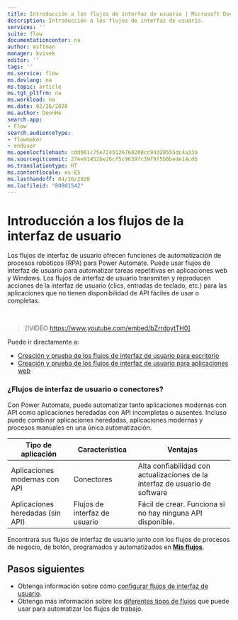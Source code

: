 ```yaml
---
title: Introducción a los flujos de interfaz de usuario | Microsoft Docs
description: Introducción a los flujos de interfaz de usuario.
services: ''
suite: flow
documentationcenter: na
author: msftman
manager: kvivek
editor: ''
tags: ''
ms.service: flow
ms.devlang: na
ms.topic: article
ms.tgt_pltfrm: na
ms.workload: na
ms.date: 02/26/2020
ms.author: DeonHe
search.app:
- Flow
search.audienceType:
- flowmaker
- enduser
ms.openlocfilehash: cdd901c75e7245126760200cc94d28555dc4a33a
ms.sourcegitcommit: 27ee91452be26cf5c96397c39f9f5b8bede14cdb
ms.translationtype: HT
ms.contentlocale: es-ES
ms.lasthandoff: 04/16/2020
ms.locfileid: "80801542"
---
```

# <a name="introduction-to-ui-flows"></a>Introducción a los flujos de la interfaz de usuario

Los flujos de interfaz de usuario ofrecen funciones de automatización de procesos robóticos (RPA) para Power Automate. Puede usar flujos de interfaz de usuario para automatizar tareas repetitivas en aplicaciones web y Windows. Los flujos de interfaz de usuario transmiten y reproducen acciones de la interfaz de usuario (clics, entradas de teclado, etc.) para las aplicaciones que no tienen disponibilidad de API fáciles de usar o completas.

<br/>

> [!VIDEO https://www.youtube.com/embed/bZrrdoytTH0]


Puede ir directamente a:

- [Creación y prueba de los flujos de interfaz de usuario para escritorio](create-desktop.md) 
- [Creación y prueba de los flujos de interfaz de usuario para aplicaciones web](create-web.md)  

### <a name="ui-flows-or-connectors"></a>¿Flujos de interfaz de usuario o conectores?

Con Power Automate, puede automatizar tanto aplicaciones modernas con API como aplicaciones heredadas con API incompletas o ausentes. Incluso puede combinar aplicaciones heredadas, aplicaciones modernas y procesos manuales en una única automatización.

| **Tipo de aplicación**      | **Característica** | **Ventajas**     |
|---------------------------|----------------------------|------------------|
| Aplicaciones modernas con API| Conectores                 | Alta confiabilidad con actualizaciones de la interfaz de usuario de software |
| Aplicaciones heredadas (sin API)          | Flujos de interfaz de usuario                    | Fácil de crear. Funciona si no hay ninguna API disponible.   |


Encontrará sus flujos de interfaz de usuario junto con los flujos de procesos de negocio, de botón, programados y automatizados en [**Mis flujos**](manage.md).

## <a name="next-steps"></a>Pasos siguientes

- Obtenga información sobre cómo [configurar flujos de interfaz de usuario](setup.md). 
- Obtenga más información sobre los [diferentes tipos de flujos](..\getting-started.md#types-of-flows) que puede usar para automatizar los flujos de trabajo.


